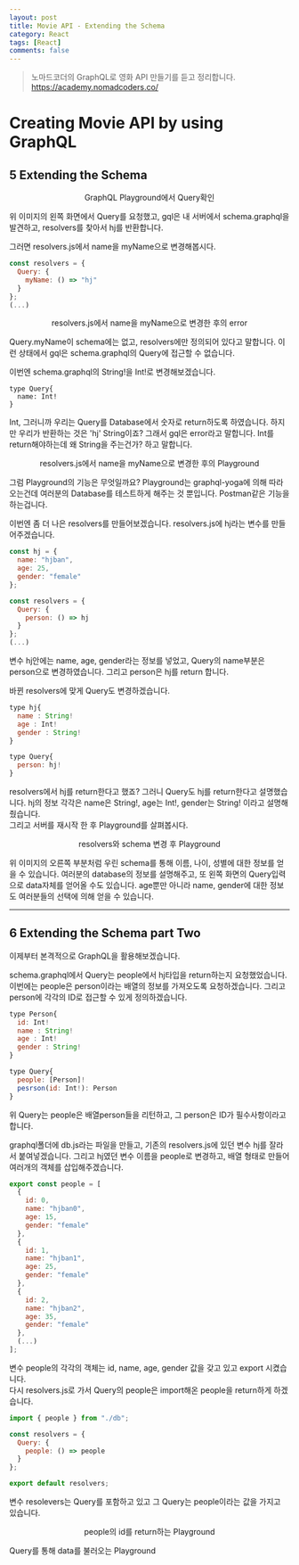 ```yaml
---
layout: post
title: Movie API - Extending the Schema
category: React
tags: [React]
comments: false
---
```


> 노마드코더의 GraphQL로 영화 API 만들기를 듣고 정리합니다. <https://academy.nomadcoders.co/>

# Creating Movie API by using GraphQL

## 5 Extending the Schema

<center>
<figure>
<img src="/assets/post-img/graphql/movie_graphql_1-2.jpg" alt="">
<figcaption>GraphQL Playground에서 Query확인</figcaption>
</figure>
</center>

위 이미지의 왼쪽 화면에서 Query를 요청했고, gql은 내 서버에서 schema.graphql을 발견하고, resolvers를 찾아서 hj를 반환합니다.  

그러면 resolvers.js에서 name을 myName으로 변경해봅시다.

```javascript
const resolvers = {
  Query: {
    myName: () => "hj"
  }
};
(...)
```

<center>
<figure>
<img src="/assets/post-img/graphql/movie_graphql_1-3.jpg" alt="">
<figcaption>resolvers.js에서 name을 myName으로 변경한 후의 error</figcaption>
</figure>
</center>

Query.myName이 schema에는 없고, resolvers에만 정의되어 있다고 말합니다. 이런 상태에서 gql은 schema.graphql의 Query에 접근할 수 없습니다.

이번엔 schema.graphql의 String!을 Int!로 변경해보겠습니다.

```
type Query{
  name: Int!
}
```
Int, 그러니까 우리는 Query를 Database에서 숫자로 return하도록 하였습니다. 하지만 우리가 반환하는 것은 'hj' String이죠? 그래서 gql은 error라고 말합니다. Int를 return해야하는데 왜 String을 주는건가? 하고 말합니다.

<center>
<figure>
<img src="/assets/post-img/graphql/movie_graphql_1-4.jpg" alt="">
<figcaption>resolvers.js에서 name을 myName으로 변경한 후의 Playground</figcaption>
</figure>
</center>

그럼 Playground의 기능은 무엇일까요? Playground는 graphql-yoga에 의해 따라 오는건데 여러분의 Database를 테스트하게 해주는 것 뿐입니다. Postman같은 기능을 하는겁니다.

이번엔 좀 더 나은 resolvers를 만들어보겠습니다. resolvers.js에 hj라는 변수를 만들어주겠습니다.

```javascript
const hj = {
  name: "hjban",
  age: 25,
  gender: "female"
};

const resolvers = {
  Query: {
    person: () => hj
  }
};
(...)
```

변수 hj안에는 name, age, gender라는 정보를 넣었고, Query의 name부분은 person으로 변경하였습니다. 그리고 person은 hj를 return 합니다.  

바뀐 resolvers에 맞게 Query도 변경하겠습니다.

```javascript
type hj{
  name : String!
  age : Int!
  gender : String!
}

type Query{
  person: hj!
}
```

resolvers에서 hj를 return한다고 했죠? 그러니 Query도 hj를 return한다고 설명했습니다. hj의 정보 각각은 name은 String!, age는 Int!, gender는 String! 이라고 설명해줬습니다.  
그리고 서버를 재시작 한 후 Playground를 살펴봅시다.

<center>
<figure>
<img src="/assets/post-img/graphql/movie_graphql_1-5.jpg" alt="">
<figcaption>resolvers와 schema 변경 후 Playground</figcaption>
</figure>
</center>

위 이미지의 오른쪽 부분처럼 우린 schema를 통해 이름, 나이, 성별에 대한 정보를 얻을 수 있습니다. 여러분의 database의 정보를 설명해주고, 또 왼쪽 화면의 Query입력으로 data자체를 얻어올 수도 있습니다. age뿐만 아니라 name, gender에 대한 정보도 여러분들의 선택에 의해 얻을 수 있습니다.  

---

## 6 Extending the Schema part Two

이제부터 본격적으로 GraphQL을 활용해보겠습니다.  

schema.graphql에서 Query는 people에서 hj타입을 return하는지 요청했었습니다. 이번에는 people은 person이라는 배열의 정보를 가져오도록 요청하겠습니다. 그리고 person에 각각의 ID로 접근할 수 있게 정의하겠습니다. 
```javascript
type Person{
  id: Int!
  name : String!
  age : Int!
  gender : String!
}

type Query{
  people: [Person]!
  pesrson(id: Int!): Person
}
```
위 Query는 people은 배열person들을 리턴하고, 그 person은 ID가 필수사항이라고 합니다.  

graphql폴더에 db.js라는 파일을 만들고, 기존의 resolvers.js에 있던 변수 hj를 잘라서 붙여넣겠습니다. 그리고 hj였던 변수 이름을 people로 변경하고, 배열 형태로 만들어 여러개의 객체를 삽입해주겠습니다.

```javascript
export const people = [
  {
    id: 0,
    name: "hjban0",
    age: 15,
    gender: "female"
  },
  {
    id: 1,
    name: "hjban1",
    age: 25,
    gender: "female"
  },
  {
    id: 2,
    name: "hjban2",
    age: 35,
    gender: "female"
  },
  (...)
];
```
변수 people의 각각의 객체는 id, name, age, gender 값을 갖고 있고 export 시켰습니다.  
다시 resolvers.js로 가서 Query의 people은 import해온 people을 return하게 하겠습니다.

```javascript
import { people } from "./db";

const resolvers = {
  Query: {
    people: () => people
  }
};

export default resolvers;
```
변수 resolevers는 Query를 포함하고 있고 그 Query는 people이라는 값을 가지고 있습니다.

<center>
<figure>
<img src="/assets/post-img/graphql/movie_graphql_1-6.jpg" alt="">
<figcaption>people의 id를 return하는 Playground</figcaption>
</figure>
</center>

Query를 통해 data를 불러오는 Playground
